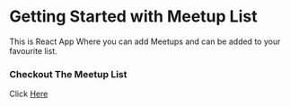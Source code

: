# Getting Started with Meetup List

This is React App 
Where you can add Meetups and can be added to your favourite list.

### Checkout The Meetup List
Click [Here](https://meetup-list.netlify.app/)

